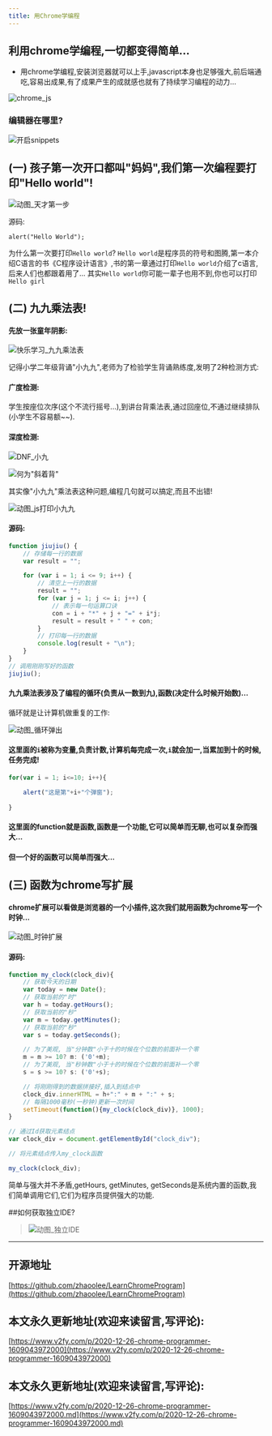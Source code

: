 ```yaml
---
title: 用Chrome学编程
---
```






## 利用chrome学编程,一切都变得简单...
- 用chrome学编程,安装浏览器就可以上手,javascript本身也足够强大,前后端通吃,容易出成果,有了成果产生的成就感也就有了持续学习编程的动力...


![chrome_js](https://www.v2fy.com/asset/0i/jikemiji/jikemiji-md/2020-12-26-chrome-programmer-1609043972000.assets/3203841-caca2201163e8dd9.png)


### 编辑器在哪里?
![开启snippets](https://www.v2fy.com/asset/0i/jikemiji/jikemiji-md/2020-12-26-chrome-programmer-1609043972000.assets/3203841-94c224c203a10779.jpg)



## (一) 孩子第一次开口都叫"妈妈",我们第一次编程要打印"Hello world"!


![动图_天才第一步](https://www.v2fy.com/asset/0i/jikemiji/jikemiji-md/2020-12-26-chrome-programmer-1609043972000.assets/3203841-dfed97c78db9f5ad.gif)

源码:
```
alert("Hello World");
```


为什么第一次要打印`Hello world`?
`Hello world`是程序员的符号和图腾,第一本介绍C语言的书《C程序设计语言》,书的第一章通过打印`Hello world`介绍了c语言,后来人们也都跟着用了... 其实`Hello world`你可能一辈子也用不到,你也可以打印`Hello girl`

##  (二) 九九乘法表!

#### 先放一张童年阴影:

![快乐学习_九九乘法表](https://www.v2fy.com/asset/0i/jikemiji/jikemiji-md/2020-12-26-chrome-programmer-1609043972000.assets/3203841-6b90d5f7a39c7a50.png)


记得小学二年级背诵"小九九",老师为了检验学生背诵熟练度,发明了2种检测方式:

#### 广度检测:

学生按座位次序(这个不流行摇号...),到讲台背乘法表,通过回座位,不通过继续排队(小学生不容易额~~).

#### 深度检测:

![DNF_小九](https://www.v2fy.com/asset/0i/jikemiji/jikemiji-md/2020-12-26-chrome-programmer-1609043972000.assets/3203841-c12bc3e2f131c6fd.jpg)


![何为"斜着背"](https://www.v2fy.com/asset/0i/jikemiji/jikemiji-md/2020-12-26-chrome-programmer-1609043972000.assets/3203841-47e061e8321d1f36.jpg)

其实像"小九九"乘法表这种问题,编程几句就可以搞定,而且不出错!



![动图_js打印小九九](https://www.v2fy.com/asset/0i/jikemiji/jikemiji-md/2020-12-26-chrome-programmer-1609043972000.assets/3203841-7a02ba88aa84a3b4.gif)

#### 源码:
```javascript
function jiujiu() {
    // 存储每一行的数据
    var result = "";

    for (var i = 1; i <= 9; i++) {
        // 清空上一行的数据
        result = "";
        for (var j = 1; j <= i; j++) {
            // 表示每一句运算口诀
            con = i + "*" + j + "=" + i*j;          
            result = result + " " + con;
        }
        // 打印每一行的数据
        console.log(result + "\n");       
    }
}
// 调用刚刚写好的函数
jiujiu();
```



#### 九九乘法表涉及了编程的循环(负责从一数到九),函数(决定什么时候开始数)...

循环就是让计算机做重复的工作:


![动图_循环弹出](https://www.v2fy.com/asset/0i/jikemiji/jikemiji-md/2020-12-26-chrome-programmer-1609043972000.assets/3203841-6dcac29a90137748.gif)



#### 这里面的`i`被称为变量,负责计数,计算机每完成一次,`i`就会加一,当累加到十的时候,任务完成!

```javascript
for(var i = 1; i<=10; i++){

    alert("这是第"+i+"个弹窗");
    
}

```
#### 这里面的function就是函数,函数是一个功能,它可以简单而无聊,也可以复杂而强大...

#### 但一个好的函数可以简单而强大...

## (三) 函数为chrome写扩展


#### chrome扩展可以看做是浏览器的一个小插件,这次我们就用函数为chrome写一个时钟...


![动图_时钟扩展](https://www.v2fy.com/asset/0i/jikemiji/jikemiji-md/2020-12-26-chrome-programmer-1609043972000.assets/3203841-78ab22ae11b14df4.gif)



#### 源码:
```javascript
function my_clock(clock_div){
	// 获取今天的日期	
	var today = new Date();
	// 获取当前的"时"	
	var h = today.getHours();
	// 获取当前的"秒"	
	var m = today.getMinutes();
	// 获取当前的"秒"	
	var s = today.getSeconds();

	// 为了美观, 当"分钟数"小于十的时候在个位数的前面补一个零
	m = m >= 10? m: ('0'+m);
	// 为了美观, 当"秒钟数"小于十的时候在个位数的前面补一个零
	s = s >= 10? s: ('0'+s);

	// 将刚刚得到的数据拼接好,插入到结点中
	clock_div.innerHTML = h+":" + m + ":" + s;
	// 每隔1000毫秒(一秒钟)更新一次时间	
	setTimeout(function(){my_clock(clock_div)}, 1000);
}

// 通过Id获取元素结点
var clock_div = document.getElementById("clock_div");

// 将元素结点传入my_clock函数

my_clock(clock_div);

```


简单与强大并不矛盾,getHours, getMinutes, getSeconds是系统内置的函数,我们简单调用它们,它们为程序员提供强大的功能.


##如何获取独立IDE?



> ![动图_独立IDE](https://www.v2fy.com/asset/0i/jikemiji/jikemiji-md/2020-12-26-chrome-programmer-1609043972000.assets/3203841-dc9bb5ed3322b07f.gif)


---




## 开源地址





[https://github.com/zhaoolee/LearnChromeProgram](https://github.com/zhaoolee/LearnChromeProgram)



## 本文永久更新地址(欢迎来读留言,写评论):

[https://www.v2fy.com/p/2020-12-26-chrome-programmer-1609043972000](https://www.v2fy.com/p/2020-12-26-chrome-programmer-1609043972000)
## 本文永久更新地址(欢迎来读留言,写评论):

[https://www.v2fy.com/p/2020-12-26-chrome-programmer-1609043972000.md](https://www.v2fy.com/p/2020-12-26-chrome-programmer-1609043972000.md)
